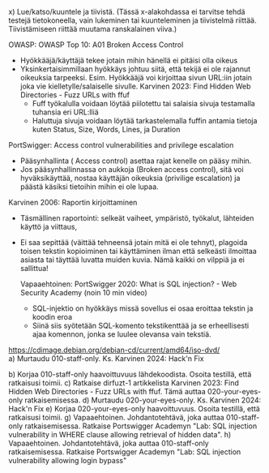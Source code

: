 x) Lue/katso/kuuntele ja tiivistä. (Tässä x-alakohdassa ei tarvitse tehdä testejä tietokoneella, vain lukeminen tai kuunteleminen ja tiivistelmä riittää. Tiivistämiseen riittää muutama ranskalainen viiva.)

  OWASP: OWASP Top 10: A01 Broken Access Control
  - Hyökkääjä/käyttäjä tekee jotain mihin hänellä ei pitäisi olla oikeus
  - Yksinkertaisimmillaan hyökkäys johtuu siitä, että tekijä ei ole rajannut oikeuksia tarpeeksi. Esim. Hyökkääjä voi kirjoittaa sivun URL:iin jotain joka vie kielletylle/salaiselle sivulle.
  Karvinen 2023: Find Hidden Web Directories - Fuzz URLs with ffuf
    - Fuff työkalulla voidaan löytää piilotettu tai salaisia sivuja testamalla tuhansia eri URL:lliä
    - Haluttuja sivuja voidaan löytää tarkastelemalla fuffin antamia tietoja kuten Status, Size,  Words,  Lines, ja Duration 
        
  PortSwigger: Access control vulnerabilities and privilege escalation
   - Pääsynhallinta ( Access control) asettaa rajat kenelle on pääsy mihin.
   - Jos pääsynhallinnassa on aukkoja (Broken access control), sitä voi hyväksikäyttää, nostaa käyttäjän oikeuksia (privilige escalation) ja  päästä käsiksi tietoihin mihin ei ole lupaa. 
        
 Karvinen 2006: Raportin kirjoittaminen
 - Täsmällinen raportointi: selkeät vaiheet, ympäristö, työkalut, lähteiden käyttö ja viittaus,
 - Ei saa sepittää (väittää tehneensä jotain mitä ei ole tehnyt), plagoida toisen tekstin kopioiminen tai käyttäminen ilman että selkeästi ilmoittaa asiasta tai täyttää luvatta muiden kuvia. Nämä kaikki on vilppiä ja ei sallittua!
        
   Vapaaehtoinen: PortSwigger 2020: What is SQL injection? - Web Security Academy (noin 10 min video)
   - SQL-injektio on hyökkäys missä sovellus ei osaa eroittaa tekstin ja koodin eroa
   - Siinä siis syötetään SQL-komento tekstikenttää ja se erheellisesti ajaa komennon, jonka se luulee olevansa vain tekstiä.
  
https://cdimage.debian.org/debian-cd/current/amd64/iso-dvd/         
a) Murtaudu 010-staff-only. Ks. Karvinen 2024: Hack'n Fix



b) Korjaa 010-staff-only haavoittuvuus lähdekoodista. Osoita testillä, että ratkaisusi toimii.
c) Ratkaise dirfuzt-1 artikkelista Karvinen 2023: Find Hidden Web Directories - Fuzz URLs with ffuf. Tämä auttaa 020-your-eyes-only ratkaisemisessa.
d) Murtaudu 020-your-eyes-only. Ks. Karvinen 2024: Hack'n Fix
e) Korjaa 020-your-eyes-only haavoittuvuus. Osoita testillä, että ratkaisusi toimii.
g) Vapaaehtoinen. Johdantotehtävä, joka auttaa 010-staff-only ratkaisemisessa. Ratkaise Portswigger Academyn "Lab: SQL injection vulnerability in WHERE clause allowing retrieval of hidden data".
h) Vapaaehtoinen. Johdantotehtävä, joka auttaa 010-staff-only ratkaisemisessa. Ratkaise Portswigger Academyn "Lab: SQL injection vulnerability allowing login bypass"
